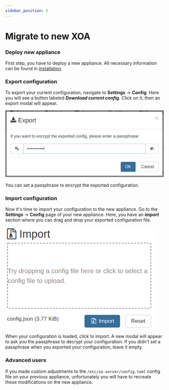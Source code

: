 ```yaml
---
sidebar_position: 5
---
```


# Migrate to new XOA

### Deploy new appliance

First step, you have to deploy a new appliance. All necessary information can be found in [installation](installation.md).

### Export configuration

To export your current configuration, navigate to **Settings** -> **Config**.
Here you will see a button labeled **_Download current config_**. Click on it, then an export modal will appear.

![](../assets/exportModal.png)

You can set a passphrase to encrypt the exported configuration.

### Import configuration

Now it's time to import your configuration to the new appliance.
Go to the **Settings** → **Config** page of your new appliance. Here, you have an **_import_** section where you can drag and drop your exported configuration file.

![](../assets/importModal.png)

When your configuration is loaded, click to import. A new modal will appear to ask you the passphrase to decrypt your configuration. If you didn't set a passphrase when you exported your configuration, leave it empty.

### Advanced users

If you made custom adjustments to the `/etc/xo-server/config.toml` config file on your previous appliance, unfortunately you will have to recreate these modifications on the new appliance.

